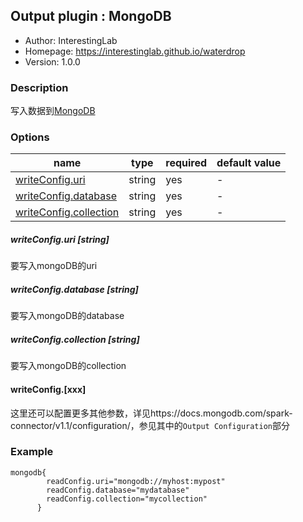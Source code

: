 ## Output plugin : MongoDB

* Author: InterestingLab
* Homepage: https://interestinglab.github.io/waterdrop
* Version: 1.0.0

### Description

写入数据到[MongoDB](https://www.mongodb.com/)

### Options

| name | type | required | default value |
| --- | --- | --- | --- |
| [writeConfig.uri](#writeConfig.uri-string) | string | yes | - |
| [writeConfig.database](#writeConfig.database-string) | string | yes | - |
| [writeConfig.collection](#writeConfig.collection-string) | string | yes | - |



##### writeConfig.uri [string]

要写入mongoDB的uri

##### writeConfig.database [string]

要写入mongoDB的database

##### writeConfig.collection [string]

要写入mongoDB的collection

#### writeConfig.[xxx]

这里还可以配置更多其他参数，详见https://docs.mongodb.com/spark-connector/v1.1/configuration/，参见其中的`Output Configuration`部分


### Example

```
mongodb{
        readConfig.uri="mongodb://myhost:mypost"
        readConfig.database="mydatabase"
        readConfig.collection="mycollection"
      }
```
